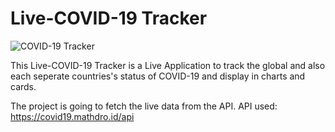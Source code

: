 # Live-COVID-19 Tracker
![COVID-19 Tracker](https://i.ibb.co/X87BqVY/Screenshot-2020-04-13-at-10-14-58.png)

This Live-COVID-19 Tracker is a Live Application to track the global and  also each seperate countries's status of COVID-19 and display in charts and cards.

The project is going to fetch the live data from the API.
API used: https://covid19.mathdro.id/api


